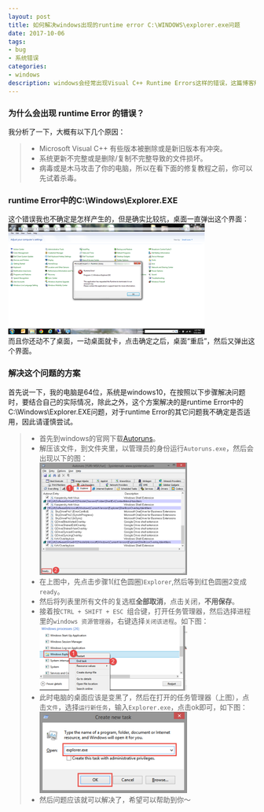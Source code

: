 ```yaml
---
layout: post
title: 如何解决windows出现的runtime error C:\WINDOWS\explorer.exe问题
date: 2017-10-06
tags:
- bug
- 系统错误
categories: 
- windows
description: windows会经常出现Visual C++ Runtime Errors这样的错误，这篇博客解决的是这类错误中的C:\Windows\Explorer.EXE问题。
---
```


### 为什么会出现 runtime Error 的错误？
我分析了一下，大概有以下几个原因：
>* Microsoft Visual C++ 有些版本被删除或是新旧版本有冲突。
>* 系统更新不完整或是删除/复制不完整导致的文件损坏。
>* 病毒或是木马攻击了你的电脑，所以在看下面的修复教程之前，你可以先试着杀毒。
<!-- more -->
### runtime Error中的C:\Windows\Explorer.EXE
这个错误我也不确定是怎样产生的，但是确实比较坑，桌面一直弹出这个界面：<br>
![](https://raw.githubusercontent.com/Lihit/Lihit.github.io/master/assets/img/2017-10-06-solve-runtime-error-of-windows/Visual_C___error_preview.png)<br>
而且你还动不了桌面，一动桌面就卡，点击确定之后，桌面“重启”，然后又弹出这个界面。

### 解决这个问题的方案
首先说一下，我的电脑是64位，系统是windows10，在按照以下步骤解决问题时，要结合自己的实际情况，除此之外，这个方案解决的是runtime Error中的C:\Windows\Explorer.EXE问题，对于runtime Error的其它问题我不确定是否适用，因此请谨慎尝试。
>* 首先到windows的官网下载[Autoruns](http://technet.microsoft.com/en-us/sysinternals/bb963902.aspx)。
>* 解压该文件，到文件夹里，以管理员的身份运行`Autoruns.exe`，然后会出现以下的图：<br>
![](https://raw.githubusercontent.com/Lihit/Lihit.github.io/master/assets/img/2017-10-06-solve-runtime-error-of-windows/2014-08-17_21-28-34-300x228.png)
>* 在上图中，先点击步骤1(红色圆圈)`Explorer`,然后等到红色圆圈2变成`ready`。
>* 然后将列表里所有文件的复选框**全部取消**，点击关闭，**不用保存**。
>* 接着按`CTRL + SHIFT + ESC `组合键，打开任务管理器，然后选择进程里的`windows 资源管理器`，右键选择`关闭该进程`。如下图：<br>
![](https://raw.githubusercontent.com/Lihit/Lihit.github.io/master/assets/img/2017-10-06-solve-runtime-error-of-windows/2014-08-17_21-33-51-300x132.png)
>* 此时电脑的桌面应该是变黑了，然后在打开的任务管理器（上图），点击`文件`，选择`运行新任务`，输入`Explorer.exe`，点击ok即可，如下图：<br>
![](https://raw.githubusercontent.com/Lihit/Lihit.github.io/master/assets/img/2017-10-06-solve-runtime-error-of-windows/2014-08-17_21-36-22-300x165.png)
>* 然后问题应该就可以解决了，希望可以帮助到你～